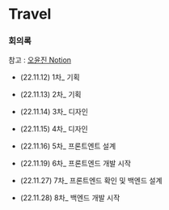 # Travel

### 회의록
참고 : [오윤진 Notion](https://darkened-crest-275.notion.site/Travel-f51001409d954a5696e9f4524d13bbba)

- (22.11.12) 1차_ 기획
- (22.11.13) 2차_ 기획

- (22.11.14) 3차_ 디자인
- (22.11.15) 4차_ 디자인

- (22.11.16) 5차_ 프론트엔트 설계
- (22.11.19) 6차_ 프론트엔드 개발 시작

- (22.11.27) 7차_ 프론트엔드 확인 및 백엔드 설계
- (22.11.28) 8차_ 백엔드 개발 시작
